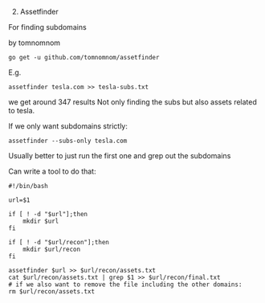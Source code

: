 2. Assetfinder

For finding subdomains

by tomnomnom

```
go get -u github.com/tomnomnom/assetfinder
```

E.g.

```
assetfinder tesla.com >> tesla-subs.txt
```

we get around 347 results
Not only finding the subs but also assets related to tesla. 

If we only want subdomains strictly:
```
assetfinder --subs-only tesla.com
```

Usually better to just run the first one and grep out the subdomains

Can write a tool to do that:
```
#!/bin/bash

url=$1

if [ ! -d "$url"];then
	mkdir $url
fi

if [ ! -d "$url/recon"];then
	mkdir $url/recon
fi

assetfinder $url >> $url/recon/assets.txt
cat $url/recon/assets.txt | grep $1 >> $url/recon/final.txt
# if we also want to remove the file including the other domains:
rm $url/recon/assets.txt

```

